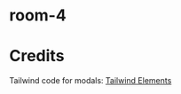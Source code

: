 # room-4



# Credits

Tailwind code for modals: [Tailwind Elements](https://tailwind-elements.com/docs/standard/components/modal/)